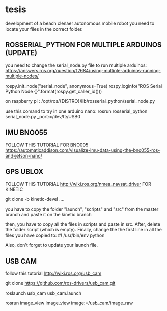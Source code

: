 # tesis
development of a beach clenaer autonomous mobile robot
you need to locate your files in the correct folder. 


ROSSERIAL_PYTHON FOR MULTIPLE ARDUINOS (UPDATE)
------------------------
you need to change the serial_node.py file to run multiple arduinos: 
https://answers.ros.org/question/12684/using-multiple-arduinos-running-multiple-nodes/

rospy.init_node("serial_node", anonymous=True) 
rospy.loginfo("ROS Serial Python Node {}".format(rospy.get_caller_id()))
    
on raspberry pi : /opt/ros/{DISTRO}/lib/rosserial_python/serial_node.py


use this comand to try in one arduino nano:
rosrun rosserial_python serial_node.py _port:=/dev/ttyUSB0

IMU BNO055
----------------------------------------------
FOLLOW THIS TUTORIAL FOR BNO005
https://automaticaddison.com/visualize-imu-data-using-the-bno055-ros-and-jetson-nano/

GPS UBLOX
---------------------------------------------
FOLLOW THIS TUTORIAL http://wiki.ros.org/nmea_navsat_driver
FOR KINETIC

git clone -b kinetic-devel ....

you have to copy the folder "launch", "scripts" and "src" from the master branch and paste it on the kinetic branch

then, you have to copy all the files in scripts and paste in src. After, delete the folder script (which is empty).
Finally, change the the first line in all the files you have copied to: 
#! /usr/bin/env python

Also, don't forget to update your launch file. 

USB CAM
---------------------------
follow this tutorial http://wiki.ros.org/usb_cam

git clone https://github.com/ros-drivers/usb_cam.git

roslaunch usb_cam usb_cam.launch

rosrun image_view image_view image:=/usb_cam/image_raw
